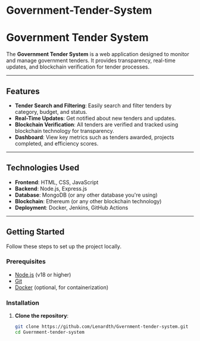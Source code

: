 # Government-Tender-System
# Government Tender System

The **Government Tender System** is a web application designed to monitor and manage government tenders. It provides transparency, real-time updates, and blockchain verification for tender processes.

---

## Features

- **Tender Search and Filtering**: Easily search and filter tenders by category, budget, and status.
- **Real-Time Updates**: Get notified about new tenders and updates.
- **Blockchain Verification**: All tenders are verified and tracked using blockchain technology for transparency.
- **Dashboard**: View key metrics such as tenders awarded, projects completed, and efficiency scores.

---

## Technologies Used

- **Frontend**: HTML, CSS, JavaScript
- **Backend**: Node.js, Express.js
- **Database**: MongoDB (or any other database you're using)
- **Blockchain**: Ethereum (or any other blockchain technology)
- **Deployment**: Docker, Jenkins, GitHub Actions

---

## Getting Started

Follow these steps to set up the project locally.

### Prerequisites

- [Node.js](https://nodejs.org/) (v18 or higher)
- [Git](https://git-scm.com/)
- [Docker](https://www.docker.com/) (optional, for containerization)

### Installation

1. **Clone the repository**:
   ```bash
   git clone https://github.com/Lenardth/Gvernment-tender-system.git
   cd Gvernment-tender-system
